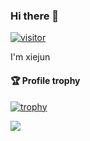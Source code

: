 ### Hi there 👋

[![visitor](https://visitor-badge.glitch.me/badge?page_id=xiejun-net&right_color=blue)](https://github.com/liihuu)

I'm xiejun

#### 🏆 Profile trophy
[![trophy](https://github-profile-trophy.vercel.app?username=xiejun-net&margin-w=16&margin-h=16&rank=-C,-B)](https://github.com/xiejun-net)

<img src="https://github-readme-stats.vercel.app/api?username=xiejun-net&show_icons=true&text_color=24292e&bg_color=ffffff&hide_title=true">
